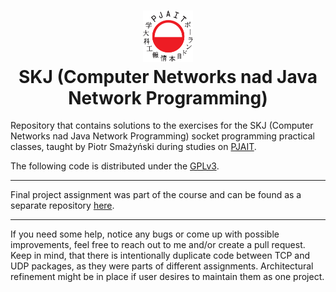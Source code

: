 <h1 align="center">
  <div>
    <img width="80" src="https://raw.githubusercontent.com/itischrisd/itis-PJATK/main/logo.svg" alt="" />
  </div>
  SKJ (Computer Networks nad Java Network Programming)
</h1>

Repository that contains solutions to the exercises for the SKJ (Computer Networks nad Java Network Programming) socket programming practical classes, taught by Piotr Smażyński during studies on [PJAIT](https://www.pja.edu.pl/en/).

The following code is distributed under the [GPLv3](./LICENSE).

---

Final project assignment was part of the course and can be found as a separate repository [here](https://github.com/itischrisd/DistributedDB).

---

If you need some help, notice any bugs or come up with possible improvements, feel free to reach out to me and/or create a pull request. Keep in mind, that there is intentionally duplicate code between TCP and UDP packages, as they were parts of different assignments. Architectural refinement might be in place if user desires to maintain them as one project.
